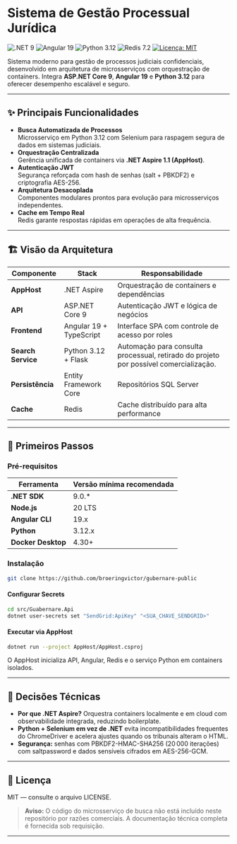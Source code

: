 # Sistema de Gestão Processual Jurídica

![.NET 9](https://img.shields.io/badge/.NET-9.0-blue)
![Angular 19](https://img.shields.io/badge/Angular-19-DD0031)
![Python 3.12](https://img.shields.io/badge/Python-3.12-3776AB)
![Redis 7.2](https://img.shields.io/badge/Redis-7.2-DC382D)
[![Licença: MIT](https://img.shields.io/badge/Licença-MIT-yellow.svg)](https://opensource.org/licenses/MIT)

Sistema moderno para gestão de processos judiciais confidenciais, desenvolvido em arquitetura de microsserviços com orquestração de containers. Integra **ASP.NET Core 9**, **Angular 19** e **Python 3.12** para oferecer desempenho escalável e seguro.

---

## ✨ Principais Funcionalidades

- **Busca Automatizada de Processos**\
  Microsserviço em Python 3.12 com Selenium para raspagem segura de dados em sistemas judiciais.
- **Orquestração Centralizada**\
  Gerência unificada de containers via **.NET Aspire 1.1 (AppHost)**.
- **Autenticação JWT**\
  Segurança reforçada com hash de senhas (salt + PBKDF2) e criptografia AES-256.
- **Arquitetura Desacoplada**\
  Componentes modulares prontos para evolução para microsserviços independentes.
- **Cache em Tempo Real**\
  Redis garante respostas rápidas em operações de alta frequência.

---

## 🏗️ Visão da Arquitetura



| Componente         | Stack                           | Responsabilidade                               |
| ------------------ | ------------------------------- | ---------------------------------------------- |
| **AppHost**        | .NET Aspire                | Orquestração de containers e dependências      |
| **API**            | ASP.NET Core 9                  | Autenticação JWT e lógica de negócios          |
| **Frontend**       | Angular 19 + TypeScript     | Interface SPA com controle de acesso por roles |
| **Search Service** | Python 3.12 + Flask | Automação para consulta processual, retirado do projeto por possível comercialização.   |
| **Persistência**   | Entity Framework Core        | Repositórios SQL Server         |
| **Cache**          | Redis                           | Cache distribuído para alta performance        |


---

## 🚀 Primeiros Passos

### Pré-requisitos

| Ferramenta         | Versão mínima recomendada | 
| ------------------ | ------------------------- | 
| **.NET SDK**       | 9.0.\*                    | 
| **Node.js**        | 20 LTS                    | 
| **Angular CLI**    | 19.x                      | 
| **Python**         | 3.12.x                    |   
| **Docker Desktop** | 4.30+                     | 
 

### Instalação

```bash
git clone https://github.com/broeringvictor/gubernare-public

```

#### Configurar Secrets

```bash
cd src/Guabernare.Api
dotnet user-secrets set "SendGrid:ApiKey" "<SUA_CHAVE_SENDGRID>"
```

#### Executar via AppHost

```bash
dotnet run --project AppHost/AppHost.csproj
```

O AppHost inicializa API, Angular, Redis e o serviço Python em containers isolados.

---

## 🔧 Decisões Técnicas

- **Por que .NET Aspire?** Orquestra containers localmente e em cloud com observabilidade integrada, reduzindo boilerplate.
- **Python + Selenium em vez de .NET** evita incompatibilidades frequentes do ChromeDriver e acelera ajustes quando os tribunais alteram o HTML.
- **Segurança:** senhas com PBKDF2-HMAC-SHA256 (20 000 iterações) com saltpassword e dados sensíveis cifrados em AES-256-GCM.

---

## 📜 Licença

MIT — consulte o arquivo LICENSE.

> **Aviso:** O código do microsserviço de busca não está incluído neste repositório por razões comerciais. A documentação técnica completa é fornecida sob requisição.

---



